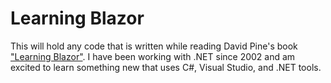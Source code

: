 # Learning Blazor

This will hold any code that is written while reading David Pine's book ["Learning Blazor"](https://www.oreilly.com/library/view/learning-blazor/9781098113230/). I have been working with .NET since 2002 and am excited to learn something new that uses C#, Visual Studio, and .NET tools.

